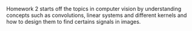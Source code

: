 Homework 2 starts off the topics in computer vision by understanding concepts such as convolutions, linear systems and different kernels and how to design them to find certains signals in images.
